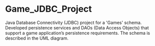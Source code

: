 # Game_JDBC_Project
Java Database Connectivity (JDBC) project for a 'Games' schema. Developed persistence services and DAOs (Data Access Objects) that support a game application’s persistence requirements. The schema is described in the UML diagram.
